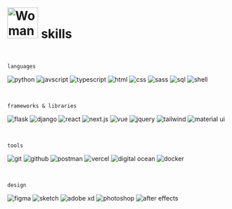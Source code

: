# <img src="https://raw.githubusercontent.com/Tarikul-Islam-Anik/Animated-Fluent-Emojis/master/Emojis/People%20with%20activities/Woman%20Juggling%20Light%20Skin%20Tone.png" alt="Woman Juggling Light Skin Tone" width="70" /> skills

</br>

`languages`

![python](https://img.shields.io/badge/python-%23367fb9.svg?style=for-the-badge&logo=python&logoColor=white) ![javscript](https://img.shields.io/badge/javascript-%23f4dd1c.svg?style=for-the-badge&logo=javascript&logoColor=black) ![typescript](https://img.shields.io/badge/typescript-%233176c4.svg?style=for-the-badge&logo=typescript&logoColor=white) ![html](https://img.shields.io/badge/html-%23e14d28.svg?style=for-the-badge&logo=html5&logoColor=white) ![css](https://img.shields.io/badge/css-%23254bdc.svg?style=for-the-badge&logo=css3&logoColor=white) ![sass](https://img.shields.io/badge/sass-%23ba5e89.svg?style=for-the-badge&logo=sass&logoColor=white) ![sql](https://img.shields.io/badge/sql-%23b02824.svg?style=for-the-badge&logo=microsoftsqlserver&logoColor=white) ![shell](https://img.shields.io/badge/shell-%233ab04e.svg?style=for-the-badge&logo=gnubash&logoColor=white)

</br>

`frameworks & libraries`

![flask](https://img.shields.io/badge/flask-%23ffffff.svg?style=for-the-badge&logo=flask&logoColor=black) ![django](https://img.shields.io/badge/django-%23003b2a.svg?style=for-the-badge&logo=django&logoColor=white) ![react](https://img.shields.io/badge/react-%230cd2f8.svg?style=for-the-badge&logo=react&logoColor=white) ![next.js](https://img.shields.io/badge/next%2Ejs-%23000000.svg?style=for-the-badge&logo=nextdotjs&logoColor=white) ![vue](https://img.shields.io/badge/vue-%2340b380.svg?style=for-the-badge&logo=vuedotjs&logoColor=white) ![jquery](https://img.shields.io/badge/jquery-%230769AD.svg?style=for-the-badge&logo=jquery&logoColor=white) ![tailwind](https://img.shields.io/badge/tailwind-%2306B6D4.svg?style=for-the-badge&logo=tailwindcss&logoColor=white) ![material ui](https://img.shields.io/badge/material%20ui-%23007FFF.svg?style=for-the-badge&logo=mui&logoColor=white)

</br>

`tools`

![git](https://img.shields.io/badge/git-%23F05032.svg?style=for-the-badge&logo=git&logoColor=white) ![github](https://img.shields.io/badge/github-%23181717.svg?style=for-the-badge&logo=github&logoColor=white) ![postman](https://img.shields.io/badge/postman-%23FF6C37.svg?style=for-the-badge&logo=postman&logoColor=white) ![vercel](https://img.shields.io/badge/vercel-%23ffffff.svg?style=for-the-badge&logo=vercel&logoColor=black) ![digital ocean](https://img.shields.io/badge/digital%20ocean-%230080FF.svg?style=for-the-badge&logo=digitalocean&logoColor=white) ![docker](https://img.shields.io/badge/docker-%232496ED.svg?style=for-the-badge&logo=docker&logoColor=white)

</br>

`design`

![figma](https://img.shields.io/badge/figma-%23a459ff.svg?style=for-the-badge&logo=figma&logoColor=white) ![sketch](https://img.shields.io/badge/sketch-%23F7B500.svg?style=for-the-badge&logo=sketch&logoColor=black) ![adobe xd](https://img.shields.io/badge/adobe%20xd-%23FF61F6.svg?style=for-the-badge&logo=adobexd&logoColor=white) ![photoshop](https://img.shields.io/badge/photoshop-%2331a7fe.svg?style=for-the-badge&logo=adobephotoshop&logoColor=white) ![after effects](https://img.shields.io/badge/after%20effects-%239999ff.svg?style=for-the-badge&logo=adobeaftereffects&logoColor=white)
